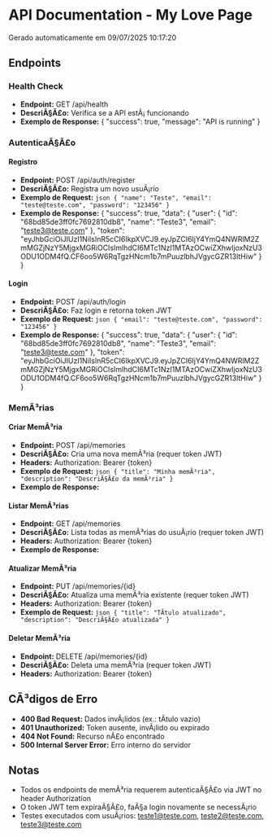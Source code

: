 ﻿# API Documentation - My Love Page

Gerado automaticamente em 09/07/2025 10:17:20

## Endpoints

### Health Check
- **Endpoint:** GET /api/health
- **DescriÃ§Ã£o:** Verifica se a API estÃ¡ funcionando
- **Exemplo de Response:**
{
    "success":  true,
    "message":  "API is running"
}

### AutenticaÃ§Ã£o

#### Registro
- **Endpoint:** POST /api/auth/register
- **DescriÃ§Ã£o:** Registra um novo usuÃ¡rio
- **Exemplo de Request:**
`json
{
  "name": "Teste",
  "email": "teste@teste.com",
  "password": "123456"
}
`
- **Exemplo de Response:**
{
    "success":  true,
    "data":  {
                 "user":  {
                              "id":  "68bd85de3ff0fc7692810db8",
                              "name":  "Teste3",
                              "email":  "teste3@teste.com"
                          },
                 "token":  "eyJhbGciOiJIUzI1NiIsInR5cCI6IkpXVCJ9.eyJpZCI6IjY4YmQ4NWRlM2ZmMGZjNzY5MjgxMGRiOCIsImlhdCI6MTc1NzI1MTAzOCwiZXhwIjoxNzU3ODU1ODM4fQ.CF6oo5W6RqTgzHNcm1b7mPuuzlbhJVgycGZR13ltHiw"
             }
}

#### Login
- **Endpoint:** POST /api/auth/login
- **DescriÃ§Ã£o:** Faz login e retorna token JWT
- **Exemplo de Request:**
`json
{
  "email": "teste@teste.com",
  "password": "123456"
}
`
- **Exemplo de Response:**
{
    "success":  true,
    "data":  {
                 "user":  {
                              "id":  "68bd85de3ff0fc7692810db8",
                              "name":  "Teste3",
                              "email":  "teste3@teste.com"
                          },
                 "token":  "eyJhbGciOiJIUzI1NiIsInR5cCI6IkpXVCJ9.eyJpZCI6IjY4YmQ4NWRlM2ZmMGZjNzY5MjgxMGRiOCIsImlhdCI6MTc1NzI1MTAzOCwiZXhwIjoxNzU3ODU1ODM4fQ.CF6oo5W6RqTgzHNcm1b7mPuuzlbhJVgycGZR13ltHiw"
             }
}

### MemÃ³rias

#### Criar MemÃ³ria
- **Endpoint:** POST /api/memories
- **DescriÃ§Ã£o:** Cria uma nova memÃ³ria (requer token JWT)
- **Headers:** Authorization: Bearer {token}
- **Exemplo de Request:**
`json
{
  "title": "Minha memÃ³ria",
  "description": "DescriÃ§Ã£o da memÃ³ria"
}
`
- **Exemplo de Response:**


#### Listar MemÃ³rias
- **Endpoint:** GET /api/memories
- **DescriÃ§Ã£o:** Lista todas as memÃ³rias do usuÃ¡rio (requer token JWT)
- **Headers:** Authorization: Bearer {token}
- **Exemplo de Response:**


#### Atualizar MemÃ³ria
- **Endpoint:** PUT /api/memories/{id}
- **DescriÃ§Ã£o:** Atualiza uma memÃ³ria existente (requer token JWT)
- **Headers:** Authorization: Bearer {token}
- **Exemplo de Request:**
`json
{
  "title": "TÃ­tulo atualizado",
  "description": "DescriÃ§Ã£o atualizada"
}
`

#### Deletar MemÃ³ria
- **Endpoint:** DELETE /api/memories/{id}
- **DescriÃ§Ã£o:** Deleta uma memÃ³ria (requer token JWT)
- **Headers:** Authorization: Bearer {token}

## CÃ³digos de Erro

- **400 Bad Request:** Dados invÃ¡lidos (ex.: tÃ­tulo vazio)
- **401 Unauthorized:** Token ausente, invÃ¡lido ou expirado
- **404 Not Found:** Recurso nÃ£o encontrado
- **500 Internal Server Error:** Erro interno do servidor

## Notas

- Todos os endpoints de memÃ³ria requerem autenticaÃ§Ã£o via JWT no header Authorization
- O token JWT tem expiraÃ§Ã£o, faÃ§a login novamente se necessÃ¡rio
- Testes executados com usuÃ¡rios: teste1@teste.com, teste2@teste.com, teste3@teste.com

